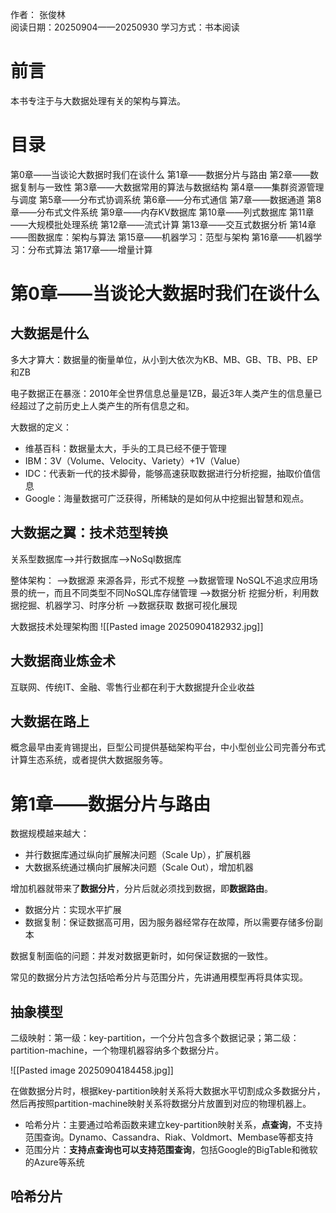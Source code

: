 作者： 张俊林                        
阅读日期：20250904——20250930
学习方式：书本阅读

# 前言

本书专注于与大数据处理有关的架构与算法。

# 目录

第0章——当谈论大数据时我们在谈什么
第1章——数据分片与路由
第2章——数据复制与一致性
第3章——大数据常用的算法与数据结构
第4章——集群资源管理与调度
第5章——分布式协调系统
第6章——分布式通信
第7章——数据通道
第8章——分布式文件系统
第9章——内存KV数据库
第10章——列式数据库
第11章——大规模批处理系统
第12章——流式计算
第13章——交互式数据分析
第14章——图数据库：架构与算法
第15章——机器学习：范型与架构
第16章——机器学习：分布式算法
第17章——增量计算

# 第0章——当谈论大数据时我们在谈什么

## 大数据是什么

多大才算大：数据量的衡量单位，从小到大依次为KB、MB、GB、TB、PB、EP和ZB

电子数据正在暴涨：2010年全世界信息总量是1ZB，最近3年人类产生的信息量已经超过了之前历史上人类产生的所有信息之和。

大数据的定义：
- 维基百科：数据量太大，手头的工具已经不便于管理
- IBM：3V（Volume、Velocity、Variety）+1V（Value）
- IDC：代表新一代的技术脚骨，能够高速获取数据进行分析挖掘，抽取价值信息
- Google：海量数据可广泛获得，所稀缺的是如何从中挖掘出智慧和观点。

## 大数据之翼：技术范型转换

关系型数据库——>并行数据库——>NoSql数据库

整体架构：
——>数据源
来源各异，形式不规整
——>数据管理
NoSQL不追求应用场景的统一，而且不同类型不同NoSQL库存储管理
——>数据分析
挖掘分析，利用数据挖掘、机器学习、时序分析
——>数据获取
数据可视化展现

大数据技术处理架构图
![[Pasted image 20250904182932.jpg]]

## 大数据商业炼金术

互联网、传统IT、金融、零售行业都在利于大数据提升企业收益

## 大数据在路上

概念最早由麦肯锡提出，巨型公司提供基础架构平台，中小型创业公司完善分布式计算生态系统，或者提供大数据服务等。

# 第1章——数据分片与路由

数据规模越来越大：
- 并行数据库通过纵向扩展解决问题（Scale Up），扩展机器
- 大数据系统通过横向扩展解决问题（Scale Out），增加机器

增加机器就带来了**数据分片**，分片后就必须找到数据，即**数据路由**。

- 数据分片：实现水平扩展
- 数据复制：保证数据高可用，因为服务器经常存在故障，所以需要存储多份副本

数据复制面临的问题：并发对数据更新时，如何保证数据的一致性。

常见的数据分片方法包括哈希分片与范围分片，先讲通用模型再将具体实现。

## 抽象模型

二级映射：第一级：key-partition，一个分片包含多个数据记录；第二级：partition-machine，一个物理机器容纳多个数据分片。

![[Pasted image 20250904184458.jpg]]

在做数据分片时，根据key-partition映射关系将大数据水平切割成众多数据分片，然后再按照partition-machine映射关系将数据分片放置到对应的物理机器上。

- 哈希分片：主要通过哈希函数来建立key-partition映射关系，**点查询**，不支持范围查询。Dynamo、Cassandra、Riak、Voldmort、Membase等都支持
- 范围分片：**支持点查询也可以支持范围查询**，包括Google的BigTable和微软的Azure等系统

## 哈希分片

